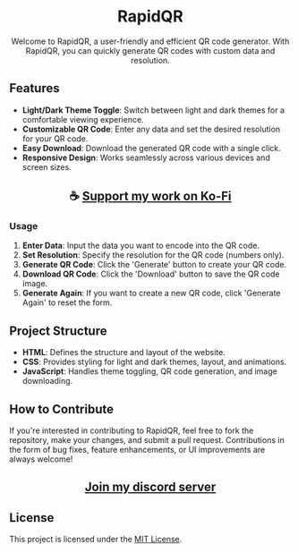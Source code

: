 <div align="center">

# RapidQR

Welcome to RapidQR, a user-friendly and efficient QR code generator. With RapidQR, you can quickly generate QR codes with custom data and resolution. 

</div>

## Features

- **Light/Dark Theme Toggle**: Switch between light and dark themes for a comfortable viewing experience.
- **Customizable QR Code**: Enter any data and set the desired resolution for your QR code.
- **Easy Download**: Download the generated QR code with a single click.
- **Responsive Design**: Works seamlessly across various devices and screen sizes.

<div align="center">

## ☕ [Support my work on Ko-Fi](https://ko-fi.com/thatsinewave)

</div>

### Usage

1. **Enter Data**: Input the data you want to encode into the QR code.
2. **Set Resolution**: Specify the resolution for the QR code (numbers only).
3. **Generate QR Code**: Click the 'Generate' button to create your QR code.
4. **Download QR Code**: Click the 'Download' button to save the QR code image.
5. **Generate Again**: If you want to create a new QR code, click 'Generate Again' to reset the form.

## Project Structure

- **HTML**: Defines the structure and layout of the website.
- **CSS**: Provides styling for light and dark themes, layout, and animations.
- **JavaScript**: Handles theme toggling, QR code generation, and image downloading.

## How to Contribute

If you're interested in contributing to RapidQR, feel free to fork the repository, make your changes, and submit a pull request. 
Contributions in the form of bug fixes, feature enhancements, or UI improvements are always welcome!

<div align="center">

## [Join my discord server](https://discord.gg/2nHHHBWNDw)

</div>

## License

This project is licensed under the [MIT License](LICENSE).